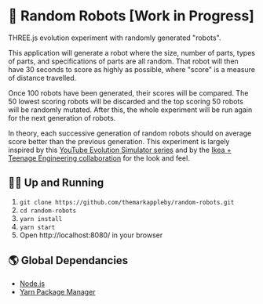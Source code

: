 # 🤖 Random Robots [Work in Progress]

THREE.js evolution experiment with randomly generated "robots".

This application will generate a robot where the size, number of parts, types of parts, and specifications of parts are all random. That robot will then have 30 seconds to score as highly as possible, where "score" is a measure of distance travelled.

Once 100 robots have been generated, their scores will be compared. The 50 lowest scoring robots will be discarded and the top scoring 50 robots will be randomly mutated. After this, the whole experiment will be run again for the next generation of robots.

In theory, each successive generation of random robots should on average score better than the previous generation. This experiment is largely inspired by this [YouTube Evolution Simulator series](https://www.youtube.com/watch?v=GOFws_hhZs8) and by the [Ikea + Teenage Engineering collaboration](https://design-milk.com/teenage-engineerings-3d-printables-transform-ikea-speakers-into-something-cool/) for the look and feel.

## 🏃‍♂️ Up and Running

1. `git clone https://github.com/themarkappleby/random-robots.git`
1. `cd random-robots`
1. `yarn install`
1. `yarn start`
1. Open http://localhost:8080/ in your browser

## 🌎 Global Dependancies

- [Node.js](https://nodejs.org/en/)
- [Yarn Package Manager](https://yarnpkg.com/getting-started/install#global-install)
